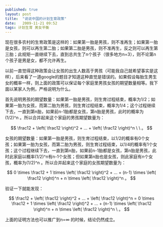 ```yaml
---
published: true
layout: post
title:  "说说中国的计划生育政策"
date:   2009-11-21 09:52
tags: 计划生育 男女平衡
---
```


现在很多农村的生育政策是这样的：如果第一胎是男孩，则不准再生；如果第一胎是女孩，则可以再生第二胎；如果第二胎是男孩，则不准再生，反之则可以再生第三胎；此规矩一直继续下去，直到总共生了n个孩子（很多地方n=3），则不论第n个孩子是男是女，都不允许再生。

以前一直觉得这种政策会让女孩的出生人数高于男孩（可能我自己就希望事实是这样），后来看了一道google的题目才知道这种直觉是错误的。如果假设每胎生男生女的概率一样，则上面的政策可以保证每个家庭里男孩女孩的期望数量相等。我下面以某家人为例，严格说明为什么。

首先说明男孩的期望数量：如果第一胎是男孩，则生育过程结束，概率为1/2；如果第一胎为女孩，而第二胎为男孩，则生育过程结束，概率为1/4；这个过程继续下去，一直到第n胎，如果前n-1胎都是女孩，第n胎是男孩，此时的概率为 (1/2)^n 。所以合并起来这个家庭的男孩期望数量为：

$$
\frac12 + \left( \frac12 \right)^2 + ... + \left( \frac12 \right)^n \ \ 。
$$

女孩的期望数量：如果第一胎是男孩，则生育过程结束，以1/2的概率有0个女孩；如果第一胎为女孩，而第二胎为男孩，则生育过程结束，以1/4的概率有1个女孩；这个过程继续下去，一直到第n胎，如果前n-1胎都是女孩，第n胎是男孩，此时此家庭以概率(1/2)^n有n-1个女孩；但如果第n胎也是女孩，则此家庭有n个女孩，概率为(1/2)^n 。所以合并起来这个家庭的女孩期望数量为：

$$
0 \times \frac12 + 1 \times \left( \frac12 \right)^2 + ... + (n-1) \times \left( \frac12 \right)^n + n \times \left( \frac12 \right)^n 。
$$

验证一下就能发现：

$$
\frac12 + \left( \frac12 \right)^2 + ... + \left( \frac12 \right)^n = 
0 \times \frac12 + 1 \times \left( \frac12 \right)^2 + ... + (n-1) \times \left( \frac12 \right)^n + n \times \left( \frac12 \right)^n \ 。
$$

上面的证明方法也可以推广到n=∞ 的时候，结论仍然成立。
